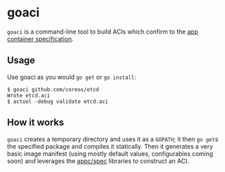 # goaci

`goaci` is a command-line tool to build ACIs which confirm to the [app container specification][appc-spec].

[appc-spec]: https://github.com/appc/spec

## Usage

Use goaci as you would `go get` or `go install`:

	$ goaci github.com/coreos/etcd
	Wrote etcd.aci
	$ actool -debug validate etcd.aci

## How it works

`goaci` creates a temporary directory and uses it as a `GOPATH`; it then `go get`s the specified package and compiles it statically.
Then it generates a very basic image manifest (using mostly default values, configurables coming soon) and leverages the [appc/spec](https://github.com/appc/spec) libraries to construct an ACI.
